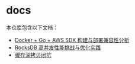 # docs

本仓库包含以下文档：

- [Docker + Go + AWS SDK 构建与部署兼容性分析](Docker%20%2B%20Go%20%2B%20AWS%20SDK%20%E6%9E%84%E5%BB%BA%E4%B8%8E%E9%83%A8%E7%BD%B2%E5%85%BC%E5%AE%B9%E6%80%A7%E5%88%86%E6%9E%90.md)
- [RocksDB 高并发性能挑战与优化实践](RocksDB%20%E9%AB%98%E5%B9%B6%E5%8F%91%E6%80%A7%E8%83%BD%E6%8C%91%E6%88%98%E4%B8%8E%E4%BC%98%E5%8C%96%E5%AE%9E%E8%B7%B5.md)
- [缓存深拷贝闭坑](%E7%BC%93%E5%AD%98%E6%B7%B1%E6%8B%B7%E8%B4%9D%E9%97%AD%E5%9D%91.md)
